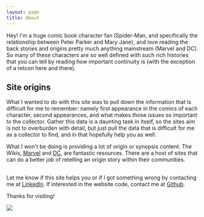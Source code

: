 ```yaml
---
layout: page
title: About
---
```


<p class="message">
  Hey!  I'm a huge comic book character fan (Spider-Man, and specifically the relationship between Peter Parker and Mary Jane), and love reading the back stories and origins pretty much anything mainstream (Marvel and DC). So many of these characters are so well defined with such rich histories that you can tell by reading how important continuity is (with the exception of a retcon here and there).  
</p>

## Site origins
<p class="message">
What I wanted to do with this site was to pull down the information that is difficult for me to remember:  namely first appearance in the comics of each character, second appearances, and what makes those issues so important to the collector.  Gather this data is a daunting task in itself, so the sites aim is not to overburden with detail, but just pull the data that is difficult for me as a collector to find, and in that hopefully help you as well.</p>

<p class="message">What I won't be doing is providing a lot of origin or synopsis content.  The Wikis, <a href="http://marvel.wikia.com/wiki/Marvel_Database">Marvel</a> and <a href="http://dc.wikia.com/wiki/Main_Page">DC</a>, are fantastic resources.  There are a host of sites that can do a better job of retelling an origin story within their communities.</p>

##

<p class="message">Let me know if this site helps you or if I got something wrong by contacting me at <a href="https://www.linkedin.com/in/briandplunkett">LinkedIn</a>. If interested in the website code, contact me at <a href="https://github.com/bridanp">Github</a>.  

Thanks for visiting!

<img src="http://comicfirsts.com/images/marvel/amazing-spider-man-143.jpg">
